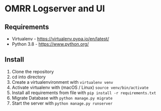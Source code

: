 # OMRR Logserver and UI

## Requirements
* Virtualenv - https://virtualenv.pypa.io/en/latest/
* Python 3.8 - https://www.python.org/

## Install
1. Clone the repository
2. cd into directory 
3. Create a virtualenvironment with ````virtualenv venv````
4. Activate virtualenv with (macOS / Linux) ```source venv/bin/activate```
5. Install all requirements from file with ```pip install -r requirements.txt```
6. Migrate Database with ```python manage.py migrate```
7. Start the server with ```python manage.py runserver```